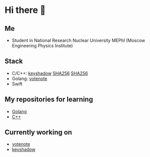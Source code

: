 <h1>Hi there 👋</h1>

<h2>Me</h2>

- Student in National Research Nuclear University MEPhI (Moscow Engineering Physics Institute)

<h2>Stack</h2>

- C/C++: [keyshadow](https://github.com/p2034/keyshadow) [SHA256](https://github.com/p2034/SHA256) [SHA256](https://github.com/p2034/SHA256)
- Golang: [votenote](https://github.com/votenote)
- Swift

<h2>My repositories for learning</h2>

- [Golang](https://github.com/p2034/Golang-examples)
- [C++](https://github.com/p2034/CPlusPlus-examples)

<h2>Currently working on</h2>

- [votenote](https://github.com/votenote)
- [keyshadow](https://github.com/p2034/keyshadow)
